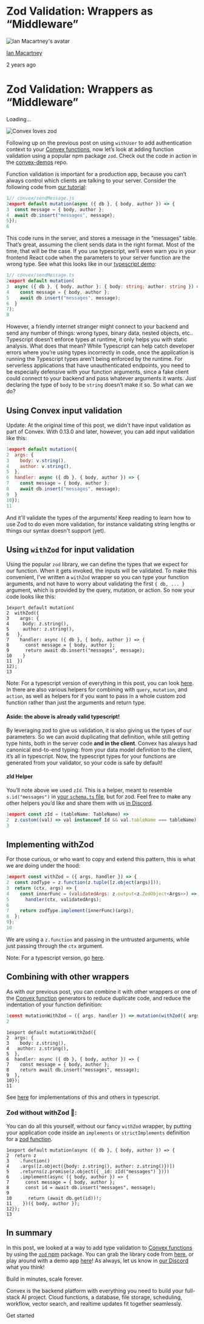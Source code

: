 # Zod Validation: Wrappers as “Middleware”

![Ian Macartney's avatar](https://stack.convex.dev/_next/image?url=https%3A%2F%2Fcdn.sanity.io%2Fimages%2Fts10onj4%2Fproduction%2F077753b63476b77fb111ba06d1bb538517033a54-3500x3500.jpg&w=3840&q=75)

[Ian Macartney](https://stack.convex.dev/author/ian-macartney)

2 years ago

# Zod Validation: Wrappers as “Middleware”

Loading...

![Convex loves zod](https://stack.convex.dev/_next/image?url=https%3A%2F%2Fcdn.sanity.io%2Fimages%2Fts10onj4%2Fproduction%2F8e2010604289193a42bdd00ec1a48d7f0d746d27-1200x628.jpg&w=3840&q=75)

Following up on the previous post on using `withUser` to add authentication context to your [Convex functions](https://docs.convex.dev/using/writing-convex-functions), now let’s look at adding function validation using a popular npm package `zod`. Check out the code in action in the [convex-demos](https://github.com/get-convex/convex-demos/tree/main/zod-validation-ts) repo.

Function validation is important for a production app, because you can’t always control which clients are talking to your server. Consider the following code from [our tutorial](https://github.com/get-convex/convex-demos/blob/main/tutorial/convex/sendMessage.js):

```js
1// convex/sendMessage.js
2export default mutation(async ({ db }, { body, author }) => {
3  const message = { body, author };
4  await db.insert("messages", message);
5});
6
```

This code runs in the server, and stores a message in the “messages” table. That’s great, assuming the client sends data in the right format. Most of the time, that will be the case. If you use typescript, we’ll even warn you in your frontend React code when the parameters to your server function are the wrong type. See what this looks like in our [typescript demo](https://github.com/get-convex/convex-demos/blob/main/typescript/convex/sendMessage.ts):

```ts
1// convex/sendMessage.ts
2export default mutation(
3  async ({ db }, { body, author }: { body: string; author: string }) => {
4    const message = { body, author };
5    await db.insert("messages", message);
6  }
7);
8
```

However, a friendly internet stranger might connect to your backend and send any number of things: wrong types, binary data, nested objects, etc.. Typescript doesn’t enforce types at runtime, it only helps you with static analysis. What does that mean? While Typescript can help catch developer errors where you’re using types incorrectly in code, once the application is running the Typescript types aren’t being enforced by the runtime. For serverless applications that have unauthenticated endpoints, you need to be especially defensive with your function arguments, since a fake client could connect to your backend and pass whatever arguments it wants. Just declaring the type of `body` to be `string` doesn’t make it so. So what can we do?

## Using Convex input validation

Update: At the original time of this post, we didn't have input validation as part of Convex.
With 0.13.0 and later, however, you can add input validation like this:

```js
1export default mutation({
2  args: {
3    body: v.string(),
4    author: v.string(),
5  },
6  handler: async ({ db }, { body, author }) => {
7    const message = { body, author };
8    await db.insert("messages", message);
9  }
10});
11
```

And it'll validate the types of the arguments! Keep reading to learn how to use Zod to do even more validation, for instance validating string lengths or things our syntax doesn't support (yet).

## Using `withZod` for input validation

Using the popular `zod` library, we can define the types that we expect for our function. When it gets invoked, the inputs will be validated. To make this convenient, I’ve written a `withZod` wrapper so you can type your function arguments, and not have to worry about validating the first `{ db, ... }` argument, which is provided by the query, mutation, or action. So now your code looks like this:

```tsx
1export default mutation(
2  withZod({
3    args: {
4	  body: z.string(),
5	  author: z.string(),
6	},
7    handler: async ({ db }, { body, author }) => {
8      const message = { body, author };
9      return await db.insert("messages", message);
10    }
11  })
12);
13
```

Note: For a typescript version of everything in this post, you can look [here](https://github.com/get-convex/convex-helpers/blob/npm/0.1.1/convex/lib/withZod.ts). In there are also various helpers for combining with `query`, `mutation`, and `action`, as well as helpers for if you want to pass in a whole custom zod function rather than just the arguments and return type.

#### Aside: the above is already valid typescript!

By leveraging zod to give us validation, it is also giving us the types of our parameters. So we can avoid duplicating that definition, while still getting type hints, both in the server code **and in the client**. Convex has always had canonical end-to-end typing: from your data model definition to the client, it’s all in typescript. Now, the typescript types for your functions are generated from your validator, so your code is safe by default!

#### zId Helper

You’ll note above we used `zId`. This is a helper, meant to resemble `s.id("messages")` in [your `schema.ts` file](https://docs.convex.dev/database/schemas), but for zod. Feel free to make any other helpers you’d like and share them with us [in Discord](https://convex.dev/community).

```jsx
1export const zId = (tableName: TableName) =>
2  z.custom((val) => val instanceof Id && val.tableName === tableName);
3
```

## Implementing withZod

For those curious, or who want to copy and extend this pattern, this is what we are doing under the hood:

```jsx
1export const withZod = ({ args, handler }) => {
2  const zodType = z.function(z.tuple([z.object(args)]));
3  return (ctx, args) => {
4    const innerFunc = (validatedArgs: z.output<z.ZodObject<Args>>) =>
5      handler(ctx, validatedArgs);
6
7    return zodType.implement(innerFunc)(args);
8  };
9};
10
```

We are using a `z.function` and passing in the untrusted arguments, while just passing through the `ctx` argument.

Note: For a typescript version, go [here](https://github.com/get-convex/convex-helpers/blob/npm/0.1.1/convex/lib/withZod.ts).

## Combining with other wrappers

As with our previous post, you can combine it with other wrappers or one of the [Convex function](https://docs.convex.dev/using/writing-convex-functions) generators to reduce duplicate code, and reduce the indentation of your function definition:

```jsx
1const mutationWithZod = ({ args, handler }) => mutation(withZod({ args, handler }));
2
```

```tsx
1export default mutationWithZod({
2  args: {
3    body: z.string(),
4	author: z.string(),
5  },
6  handler: async ({ db }, { body, author }) => {
7    const message = { body, author };
8    return await db.insert("messages", message);
9  },
10});
11
```

See [here](https://github.com/get-convex/convex-helpers/blob/npm/0.1.1/convex/lib/withZod.ts) for implementations of this and others in typescript.

### Zod without withZod 🤯:

You can do all this yourself, without our fancy `withZod` wrapper, by putting your application code inside an `implements` or `strictImplements` definition for a [zod function](https://zod.dev/?id=functions).

```tsx
1export default mutation(async ({ db }, { body, author }) => {
2  return z
3    .function()
4    .args([z.object({body: z.string(), author: z.string()})])
5    .returns(z.promise(z.object({ _id: zId("messages") })))
6    .implement(async ({ body, author }) => {
7      const message = { body, author };
8      const id = await db.insert("messages", message);
9
10      return (await db.get(id))!;
11    })({ body, author });
12});
13
```

## In summary

In this post, we looked at a way to add type validation to [Convex functions](https://docs.convex.dev/using/writing-convex-functions) by using the [`zod` npm](https://www.npmjs.com/package/zod) package. You can grab the library code from [here](https://github.com/get-convex/convex-helpers/blob/npm/0.1.1/convex/lib/withZod.ts), or play around with a demo app [here](https://github.com/get-convex/convex-demos/tree/main/zod-validation-ts)! As always, let us know in [our Discord](https://convex.dev/community) what you think!

Build in minutes, scale forever.

Convex is the backend platform with everything you need to build your full-stack AI project. Cloud functions, a database, file storage, scheduling, workflow, vector search, and realtime updates fit together seamlessly.

Get started